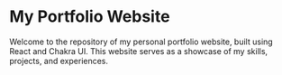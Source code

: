 # My Portfolio Website

Welcome to the repository of my personal portfolio website, built using React and Chakra UI. This website serves as a showcase of my skills, projects, and experiences.
